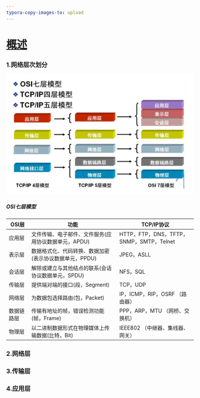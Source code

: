 ```yaml
---
typora-copy-images-to: upload
---
```


# [概述]()

### 1.网络层次划分

![image-20200625153706947](https://raw.githubusercontent.com/ahaMOMO/autumn-stroke/master/img/20200625153707.png)

##### OSI七层模型

| OSI层      | 功能                                                   | TCP/IP协议                               |
| ---------- | ------------------------------------------------------ | ---------------------------------------- |
| 应用层     | 文件传输、电子邮件、文件服务(应用协议数据单元，APDU)   | HTTP，FTP，DNS，TFTP，SNMP，SMTP，Telnet |
| 表示层     | 数据格式化、代码转换、数据加密(表示协议数据单元，PPDU) | JPEG，ASLL                               |
| 会话层     | 解除或建立与其他结点的联系(会话协议数据单元，SPDU)     | NFS，SQL                                 |
| 传输层     | 提供端对端的接口(段，Segment)                          | TCP，UDP                                 |
| 网络层     | 为数据包选择路由(包，Packet)                           | IP，ICMP，RIP，OSRF   （路由器）         |
| 数据链路层 | 传输有地址的帧，错误检测功能(帧，Frame)                | PPP，ARP，MTU   （网桥、交换机）         |
| 物理层     | 以二进制数据形式在物理媒体上传输数据(比特，Bit)        | IEEE802      （中继器、集线器、网关）    |

### 2.网络层

### 3.传输层

### 4.应用层